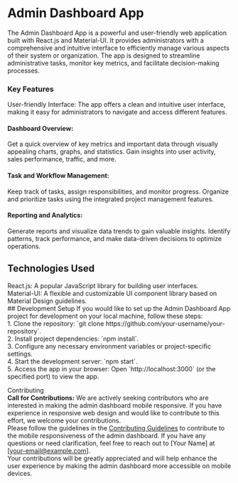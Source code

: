 <h1>Admin Dashboard App</h1>
The Admin Dashboard App is a powerful and user-friendly web application built with React.js and Material-UI. It provides administrators with a comprehensive and intuitive interface to efficiently manage various aspects of their system or organization. The app is designed to streamline administrative tasks, monitor key metrics, and facilitate decision-making processes.

<h3>Key Features</h3>
User-friendly Interface: The app offers a clean and intuitive user interface, making it easy for administrators to navigate and access different features.

<h4>Dashboard Overview:</h4> Get a quick overview of key metrics and important data through visually appealing charts, graphs, and statistics. Gain insights into user activity, sales performance, traffic, and more.

<h4>Task and Workflow Management:</h4> Keep track of tasks, assign responsibilities, and monitor progress. Organize and prioritize tasks using the integrated project management features.

<h4>Reporting and Analytics:</h4> Generate reports and visualize data trends to gain valuable insights. Identify patterns, track performance, and make data-driven decisions to optimize operations.

<h2>Technologies Used</h2>
React.js: A popular JavaScript library for building user interfaces.<br>
Material-UI: A flexible and customizable UI component library based on Material Design guidelines.<br>
## Development Setup
If you would like to set up the Admin Dashboard App project for development on your local machine, follow these steps:<br>
1. Clone the repository: `git clone https://github.com/your-username/your-repository`.<br>
2. Install project dependencies: `npm install`.<br>
3. Configure any necessary environment variables or project-specific settings.<br>
4. Start the development server: `npm start`.<br>
5. Access the app in your browser: Open `http://localhost:3000` (or the specified port) to view the app.

Contributing<br>
**Call for Contributions:** We are actively seeking contributors who are interested in making the admin dashboard mobile responsive. If you have experience in responsive web design and would like to contribute to this effort, we welcome your contributions.<br>
Please follow the guidelines in the [Contributing Guidelines](CONTRIBUTING.md) to contribute to the mobile responsiveness of the admin dashboard. If you have any questions or need clarification, feel free to reach out to [Your Name] at [your-email@example.com].<br>
Your contributions will be greatly appreciated and will help enhance the user experience by making the admin dashboard more accessible on mobile devices.

